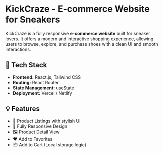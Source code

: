 # KickCraze - E-commerce Website for Sneakers

KickCraze is a fully responsive **e-commerce website** built for sneaker lovers. It offers a modern and interactive shopping experience, allowing users to browse, explore, and purchase shoes with a clean UI and smooth interactions.



##  🔧 Tech Stack

- **Frontend:** React.js, Tailwind CSS
- **Routing:** React Router
- **State Management:** useState
- **Deployment:** Vercel / Netlify



## 💡 Features

- 🛒 Product Listings with stylish UI
- 📱 Fully Responsive Design
- 🖼️ Product Detail View
- ❤️ Add to Favorites
- 📦 Add to Cart (Local storage logic)
